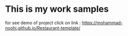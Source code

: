 # This is my work samples

for see demo of project click on link : https://mohammad-noohi.github.io/Restaurant-template/
